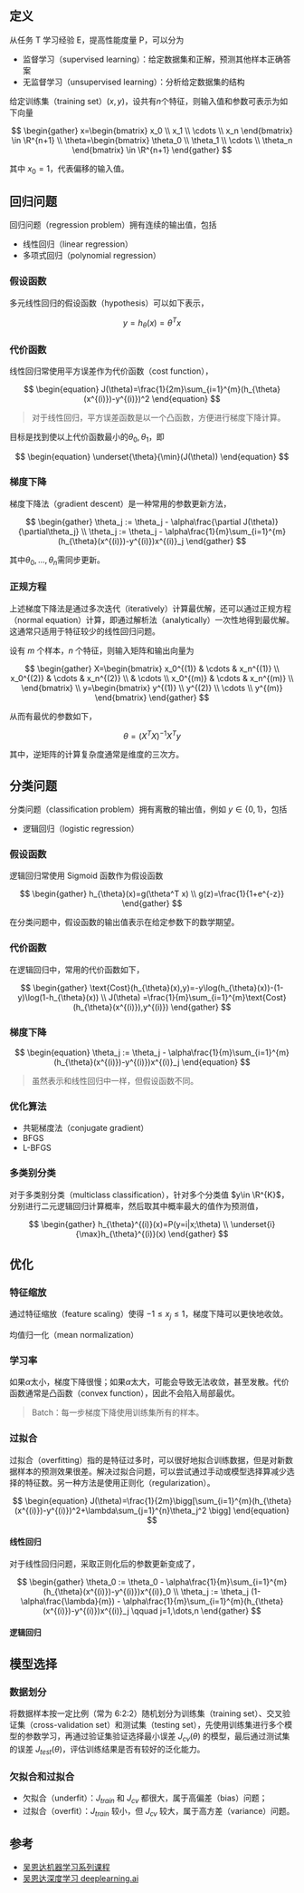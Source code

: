 ## 定义

从任务 T 学习经验 E，提高性能度量 P，可以分为

- 监督学习（supervised learning）：给定数据集和正解，预测其他样本正确答案
- 无监督学习（unsupervised learning）：分析给定数据集的结构

给定训练集（training set）$(x,y)$，设共有$n$个特征，则输入值和参数可表示为如下向量

$$
\begin{gather}
    x=\begin{bmatrix}
        x_0 \\
        x_1 \\
        \cdots \\
        x_n
    \end{bmatrix} \in \R^{n+1} \\
    \theta=\begin{bmatrix}
        \theta_0 \\
        \theta_1 \\
        \cdots \\
        \theta_n
    \end{bmatrix} \in \R^{n+1}
\end{gather}
$$

其中 $x_0=1$，代表偏移的输入值。

## 回归问题

回归问题（regression problem）拥有连续的输出值，包括

- 线性回归（linear regression）
- 多项式回归（polynomial regression）

### 假设函数

多元线性回归的假设函数（hypothesis）可以如下表示，

$$
\begin{equation}
    y=h_{\theta}(x)=\theta^{T}x
\end{equation}
$$

### 代价函数

线性回归常使用平方误差作为代价函数（cost function），

$$
\begin{equation}
    J(\theta)=\frac{1}{2m}\sum_{i=1}^{m}(h_{\theta}(x^{(i)})-y^{(i)})^2
\end{equation}
$$

> 对于线性回归，平方误差函数是以一个凸函数，方便进行梯度下降计算。

目标是找到使以上代价函数最小的$\theta_0,\theta_1$，即

$$
\begin{equation}
    \underset{\theta}{\min}(J(\theta))
\end{equation}
$$

### 梯度下降

梯度下降法（gradient descent）是一种常用的参数更新方法，

$$
\begin{gather}
    \theta_j := \theta_j - \alpha\frac{\partial J(\theta)}{\partial\theta_j} \\
    \theta_j := \theta_j - \alpha\frac{1}{m}\sum_{i=1}^{m}(h_{\theta}(x^{(i)})-y^{(i)})x^{(i)}_j
\end{gather}
$$

其中$\theta_0,...,\theta_n$需同步更新。

### 正规方程

上述梯度下降法是通过多次迭代（iteratively）计算最优解，还可以通过正规方程（normal equation）计算，即通过解析法（analytically）一次性地得到最优解。这通常只适用于特征较少的线性回归问题。

设有 $m$ 个样本，$n$ 个特征，则输入矩阵和输出向量为

$$
\begin{gather}
    X=\begin{bmatrix}
        x_0^{(1)} & \cdots & x_n^{(1)} \\
        x_0^{(2)} & \cdots & x_n^{(2)} \\
        & \cdots \\
        x_0^{(m)} & \cdots & x_n^{(m)} \\
    \end{bmatrix} \\
    y=\begin{bmatrix}
    y^{(1)} \\
    y^{(2)} \\
    \cdots  \\
    y^{(m)}
    \end{bmatrix}
\end{gather}
$$

从而有最优的参数如下，

$$
\begin{equation}
    \theta=(X^T X)^{-1} X^T y
\end{equation}
$$

其中，逆矩阵的计算复杂度通常是维度的三次方。

## 分类问题

分类问题（classification problem）拥有离散的输出值，例如 $y\in \{0,1\}$，包括

- 逻辑回归（logistic regression）

### 假设函数

逻辑回归常使用 Sigmoid 函数作为假设函数

$$
\begin{gather}
    h_{\theta}(x)=g(\theta^T x) \\
    g(z)=\frac{1}{1+e^{-z}}
\end{gather}
$$

在分类问题中，假设函数的输出值表示在给定参数下的数学期望。

### 代价函数

在逻辑回归中，常用的代价函数如下，

$$
\begin{gather}
    \text{Cost}(h_{\theta}(x),y)=-y\log(h_{\theta}(x))-(1-y)\log(1-h_{\theta}(x)) \\
    J(\theta) =\frac{1}{m}\sum_{i=1}^{m}\text{Cost}(h_{\theta}(x^{(i)}),y^{(i)})
\end{gather}
$$

### 梯度下降

$$
\begin{equation}
    \theta_j := \theta_j - \alpha\frac{1}{m}\sum_{i=1}^{m}(h_{\theta}(x^{(i)})-y^{(i)})x^{(i)}_j
\end{equation}
$$

> 虽然表示和线性回归中一样，但假设函数不同。

### 优化算法

- 共轭梯度法（conjugate gradient）
- BFGS
- L-BFGS

### 多类别分类

对于多类别分类（multiclass classification），针对多个分类值 $y\in \R^{K}$，分别进行二元逻辑回归计算概率，然后取其中概率最大的值作为预测值，

$$
\begin{gather}
    h_{\theta}^{(i)}(x)=P(y=i|x;\theta) \\
    \underset{i}{\max}h_{\theta}^{(i)}(x)
\end{gather}
$$

## 优化

### 特征缩放

通过特征缩放（feature scaling）使得 $-1 \le x_j \le 1$，梯度下降可以更快地收敛。

均值归一化（mean normalization）

### 学习率

如果$\alpha$太小，梯度下降很慢；如果$\alpha$太大，可能会导致无法收敛，甚至发散。代价函数通常是凸函数（convex function），因此不会陷入局部最优。

> Batch：每一步梯度下降使用训练集所有的样本。

### 过拟合

过拟合（overfitting）指的是特征过多时，可以很好地拟合训练数据，但是对新数据样本的预测效果很差。解决过拟合问题，可以尝试通过手动或模型选择算减少选择的特征数。另一种方法是使用正则化（regularization）。

$$
\begin{equation}
    J(\theta)=\frac{1}{2m}\bigg[\sum_{i=1}^{m}(h_{\theta}(x^{(i)})-y^{(i)})^2+\lambda\sum_{j=1}^{n}\theta_j^2 \bigg]
\end{equation}
$$

#### 线性回归

对于线性回归问题，采取正则化后的参数更新变成了，

$$
\begin{gather}
    \theta_0 := \theta_0 - \alpha\frac{1}{m}\sum_{i=1}^{m}(h_{\theta}(x^{(i)})-y^{(i)})x^{(i)}_0 \\
    \theta_j := \theta_j (1-\alpha\frac{\lambda}{m}) - \alpha\frac{1}{m}\sum_{i=1}^{m}(h_{\theta}(x^{(i)})-y^{(i)})x^{(i)}_j \qquad j=1,\dots,n
\end{gather}
$$

#### 逻辑回归

## 模型选择

### 数据划分

将数据样本按一定比例（常为 6:2:2）随机划分为训练集（training set）、交叉验证集（cross-validation set）和测试集（testing set），先使用训练集进行多个模型的参数学习，再通过验证集验证选择最小误差 $J_{cv}(\theta)$ 的模型，最后通过测试集的误差 $J_{test}(\theta)$，评估训练结果是否有较好的泛化能力。

### 欠拟合和过拟合

- 欠拟合（underfit）：$J_{train}$ 和 $J_{cv}$ 都很大，属于高偏差（bias）问题；
- 过拟合（overfit）：$J_{train}$ 较小，但 $J_{cv}$ 较大，属于高方差（variance）问题。

## 参考

- [吴恩达机器学习系列课程](https://www.bilibili.com/video/BV164411b7dx/)
- [吴恩达深度学习 deeplearning.ai](https://www.bilibili.com/video/BV1FT4y1E74V/)
